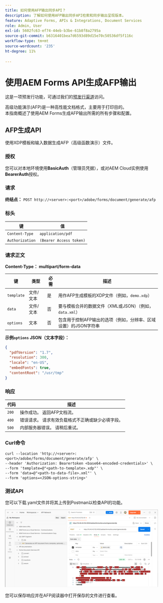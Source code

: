 ```yaml
---
title: 如何使用AFP输出同步API？
description: 了解如何使用AFP输出同步API检索和同步输出呈现版本。
feature: Adaptive Forms, APIs & Integrations, Document Services
role: Admin, User
exl-id: 5602fc63-ef74-44eb-b3be-61b8f8a2795a
source-git-commit: b6316401bea7d6593d89d15e70c50536df5f116c
workflow-type: tm+mt
source-wordcount: '235'
ht-degree: 11%

---
```


# 使用AEM Forms API生成AFP输出

<span class="preview">这是一项预发行功能，可通过我们的[预发行渠道](https://experienceleague.adobe.com/docs/experience-manager-cloud-service/content/release-notes/prerelease.html?lang=zh-hans#new-features)访问。</span>

高级功能演示(AFP)是一种高性能文档格式，主要用于打印目的。\
本指南概述了使用AEM Forms生成AFP输出所需的所有步骤和配置。

<!--
## Prerequisites

To support AFP output generation, the following OSGi bundles must be present and in an **active** state:

* **AFP Core Bundle** – Available in the AFP repository
* **Forms Output Core** – Found in the Forms Output comments package
* **Bedrock Connector** – Provided by the Forms Output API
* **Cloud Ready Implementation** – Available through the Forms installer

>[!NOTE]
>
> * If any bundle is inactive, resolve dependency issues or reinstall manually.
> * To enable AFP generation, the `FT_FORMS-17887` toggle configurations must be set in AEM configuration manager.-->

## AFP生成API

使用XDP模板和输入数据生成AFP（高级函数演示）文件。

### 授权

您可以对本地环境使用&#x200B;**BasicAuth**（管理员凭据），或对AEM Cloud实例使用&#x200B;**BearerAuth**&#x200B;授权。

### 请求

**终结点：**
`POST http://<server>:<port>/adobe/forms/document/generate/afp`

### 标头

| 键 | 值 |
| --------------- | ------------------------------------------------------ |
| `Content-Type` | `application/pdf` |
| `Authorization` | `(Bearer Access token)` |

### 请求正文

**Content-Type： multipart/form-data**

| 键 | 类型 | 必需 | 描述 |
| ---------- | ---- | -------- | ------------------------------------------------------------------------- |
| `template` | 文件/文本 | 是 | 用作AFP生成模板的XDP文件（例如，`demo.xdp`） |
| `data` | 文件/文本 | 否 | 要与模板合并的数据文件（XML或JSON）（例如，`data.xml`） |
| `options` | 文本 | 否 | 包含用于控制AFP输出的选项（例如，分辨率、区域设置）的JSON字符串 |

**示例`options` JSON（文本字段）：**

```json
{
  "pdfVersion": "1.7",
  "resolution": 300,
  "locale": "en-US",
  "embedFonts": true,
  "contentRoot": "/usr/tmp"
}
```

### 响应

| 代码 | 描述 |
| ----- | ------------------------------------------------------------------------- |
| `200` | 操作成功。 返回AFP文档流。 |
| `400` | 错误请求。 请求有效负载格式不正确或缺少必填字段。 |
| `500` | 内部服务器错误。 请稍后重试。 |

### Curl命令

```
curl --location 'http://<server>:<port>/adobe/forms/document/generate/afp' \
--header 'Authorization: Bearertoken <base64-encoded-credentials>' \
--form 'template=@"<path-to-template>.xdp"' \
--form 'data=@"<path-to-data-file>.xml"' \
--form 'options=<JSON-options-string>'
```

### 测试API

您可以下载.yaml文件并将其上传到Postman以检查API的功能。

![AFP Postman图像](/help/forms/assets/afp-postman.png)

您可以保存响应并在AFP阅读器中打开保存的文件进行查看。

<!-- ![PDF reader](/help/forms/assets/afp-pdf.png) -->
